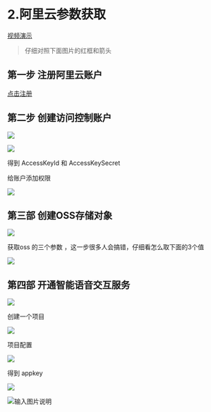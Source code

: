 # 2.阿里云参数获取

[视频演示](https://www.bilibili.com/video/BV1Ea4y1t7r5/)


> 仔细对照下面图片的红框和箭头



## 第一步 注册阿里云账户


[点击注册](https://www.aliyun.com/)


## 第二步 创建访问控制账户


![](http://cdn.qiniu.freetop.ren/2020-05-13-Snip20200513_53.png#align=left&display=inline&height=503&margin=%5Bobject%20Object%5D&originHeight=503&originWidth=1205&status=done&style=none&width=1205)


![](http://cdn.qiniu.freetop.ren/2020-05-13-Snip20200513_54.png#align=left&display=inline&height=807&margin=%5Bobject%20Object%5D&originHeight=807&originWidth=1392&status=done&style=none&width=1392)

得到 AccessKeyId 和 AccessKeySecret


给账户添加权限

![](http://cdn.qiniu.freetop.ren/2020-05-13-Snip20200513_56.png#align=left&display=inline&height=631&margin=%5Bobject%20Object%5D&originHeight=631&originWidth=1278&status=done&style=none&width=1278)


## 第三部 创建OSS存储对象


![](http://cdn.qiniu.freetop.ren/2020-05-13-Snip20200513_57.png#align=left&display=inline&height=636&margin=%5Bobject%20Object%5D&originHeight=636&originWidth=1268&status=done&style=none&width=1268)


获取oss 的三个参数 ，这一步很多人会搞错，仔细看怎么取下面的3个值


![](http://cdn.qiniu.freetop.ren/2020-05-13-Snip20200513_58.png#align=left&display=inline&height=558&margin=%5Bobject%20Object%5D&originHeight=558&originWidth=1265&status=done&style=none&width=1265)


## 第四部 开通智能语音交互服务


![](http://cdn.qiniu.freetop.ren/2020-05-13-Snip20200513_59.png#align=left&display=inline&height=359&margin=%5Bobject%20Object%5D&originHeight=359&originWidth=792&status=done&style=none&width=792)


创建一个项目

![](http://cdn.qiniu.freetop.ren/2020-05-13-Snip20200513_61.png#align=left&display=inline&height=613&margin=%5Bobject%20Object%5D&originHeight=613&originWidth=1273&status=done&style=none&width=1273)


项目配置


![](http://cdn.qiniu.freetop.ren/2020-05-13-Snip20200513_62.png#align=left&display=inline&height=579&margin=%5Bobject%20Object%5D&originHeight=579&originWidth=1218&status=done&style=none&width=1218)


得到 appkey

![](http://cdn.qiniu.freetop.ren/2020-05-13-Snip20200513_63.png#align=left&display=inline&height=242&margin=%5Bobject%20Object%5D&originHeight=242&originWidth=1267&status=done&style=none&width=1267)


![输入图片说明](https://images.gitee.com/uploads/images/2020/1011/211526_9aca388e_1093073.png "屏幕截图.png")
